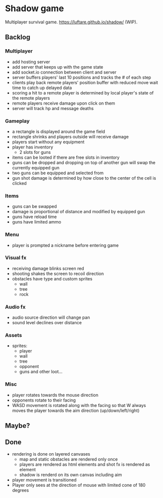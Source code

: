 # Shadow game

Multiplayer survival game. https://luftare.github.io/shadow/ (WIP).

## Backlog

### Multiplayer

- add hosting server
- add server that keeps up with the game state
- add socket.io connection between client and server
- server buffers players' last 10 positions and tracks the # of each step
- clients play back remote players' position buffer with reduced move wait time to catch up delayed data
- scoring a hit to a remote player is determined by local player's state of the remote players
- remote players receive damage upon click on them
- server will track hp and message deaths

### Gameplay

- a rectangle is displayed around the game field
- rectangle shrinks and players outside will receive damage
- players start without any equipment
- player has inventory
  - 2 slots for guns
- items can be looted if there are free slots in inventory
- guns can be dropped and dropping on top of another gun will swap the currently equipped gun
- two guns can be equipped and selected from
- gun shot damage is determined by how close to the center of the cell is clicked

### Items

- guns can be swapped
- damage is proportional of distance and modified by equipped gun
- guns have reload time
- guns have limited ammo

### Menu

- player is prompted a nickname before entering game

### Visual fx

- receiving damage blinks screen red
- shooting shakes the screen to recoil direction
- obstacles have type and custom sprites
  - wall
  - tree
  - rock

### Audio fx

- audio source direction will change pan
- sound level declines over distance

### Assets

- sprites:
  - player
  - wall
  - tree
  - opponent
  - guns and other loot...

### Misc

- player rotates towards the mouse direction
- opponents rotate to their facing
- WASD movement is rotated along with the facing so that W always moves the player towards the aim direction (up/down/left/right)

## Maybe?

## Done

- rendering is done on layered canvases
  - map and static obstacles are rendered only once
  - players are rendered as html elements and shot fx is rendered as element
  - shadow is renderd on its own canvas including aim
- player movement is transitioned
- Player only sees at the direction of mouse with limited cone of 180 degrees

